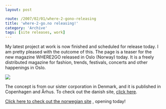 ```yaml
---
layout: post

route: /2007/02/01/where-2-gono-releasing
title: 'where-2-go.no releasing!'
category: 'Archive'
tags: [site releases, work]
---
```



My latest project at work is now finished and scheduled for release today. I am
pretty pleased with the outcome of this. The page is a teaser for the new
magazine WHERE2GO released in Oslo (Norway) today. It is a freely distributed
magazine for fashion, trends, festivals, concerts and other happenings in Oslo.

![](/img/blog/img38ce2f1fb40d57c9b6dadb814ef449ea.webp)

The concept is from our sister corporation in Denmark, and it is published in
Copenhagen and Århus. To check out the danish site,
<a class="ph" target="_blank" rel="noopener noreferrer" href="http://www.where2go.dk">click
here</a>.

<a class="ph" target="_blank" rel="noopener noreferrer" href="http://where-2-go.no">Click
here to check out the norwegian site</a> , opening today!
